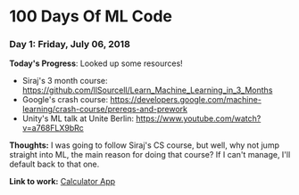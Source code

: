 # 100 Days Of ML Code

### Day 1: Friday, July 06, 2018

**Today's Progress**: Looked up some resources!
* Siraj's 3 month course: https://github.com/llSourcell/Learn_Machine_Learning_in_3_Months
* Google's crash course: https://developers.google.com/machine-learning/crash-course/prereqs-and-prework
* Unity's ML talk at Unite Berlin: https://www.youtube.com/watch?v=a768FLX9bRc

**Thoughts:** I was going to follow Siraj's CS course, but well, why not jump straight into ML, the main reason for doing that course? If I can't manage, I'll default back to that one.

**Link to work:** [Calculator App](http://www.github.com)

